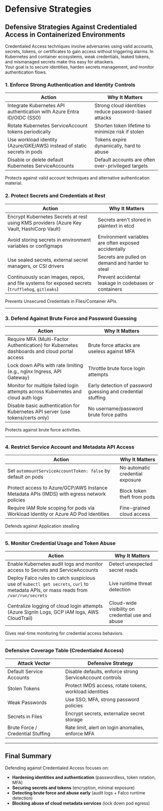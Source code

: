 # Defensive Strategies

## **Defensive Strategies Against Credentialed Access in Containerized Environments**

Credentialed Access techniques involve adversaries using valid accounts, secrets, tokens, or certificates to gain access without triggering alarms. In Kubernetes and container ecosystems, weak credentials, leaked tokens, and mismanaged secrets make this easy for attackers.\
Your goal is to secure identities, harden secrets management, and monitor authentication flows.

### 1. **Enforce Strong Authentication and Identity Controls**

| Action                                                                  | Why It Matters                                        |
| ----------------------------------------------------------------------- | ----------------------------------------------------- |
| Integrate Kubernetes API authentication with Azure Entra ID/OIDC (SSO)  | Strong cloud identities reduce password-based attacks |
| Rotate Kubernetes ServiceAccount tokens periodically                    | Shorten token lifetime to minimize risk if stolen     |
| Use workload identity (Azure/GKE/AWS) instead of static secrets in pods | Tokens expire dynamically, hard to abuse              |
| Disable or delete default Kubernetes ServiceAccounts                    | Default accounts are often over-privileged targets    |

Protects against valid account techniques and alternative authentication material.&#x20;

### 2. **Protect Secrets and Credentials at Rest**

| Action                                                                                           | Why It Matters                                        |
| ------------------------------------------------------------------------------------------------ | ----------------------------------------------------- |
| Encrypt Kubernetes Secrets at rest using KMS providers (Azure Key Vault, HashiCorp Vault)        | Secrets aren't stored in plaintext in etcd            |
| Avoid storing secrets in environment variables or configmaps                                     | Environment variables are often exposed accidentally  |
| Use sealed secrets, external secret managers, or CSI drivers                                     | Secrets are pulled on demand and harder to steal      |
| Continuously scan images, repos, and file systems for exposed secrets (`trufflehog`, `gitleaks`) | Prevent accidental leakage in codebases or containers |

Prevents  Unsecured Credentials in Files/Container APIs.

***

### 3. **Defend Against Brute Force and Password Guessing**

| Action                                                                                      | Why It Matters                                               |
| ------------------------------------------------------------------------------------------- | ------------------------------------------------------------ |
| Require MFA (Multi-Factor Authentication) for Kubernetes dashboards and cloud portal access | Brute force attacks are useless against MFA                  |
| Lock down APIs with rate limiting (e.g., nginx Ingress, API Gateway)                        | Throttle brute force login attempts                          |
| Monitor for multiple failed login attempts across Kubernetes and cloud auth logs            | Early detection of password guessing and credential stuffing |
| Disable basic authentication for Kubernetes API server (use tokens/certs only)              | No username/password brute force paths                       |

Protects against brute force activities.&#x20;

***

### 4. **Restrict Service Account and Metadata API Access**

| Action                                                                                     | Why It Matters                   |
| ------------------------------------------------------------------------------------------ | -------------------------------- |
| Set `automountServiceAccountToken: false` by default on pods                               | No automatic credential exposure |
| Protect access to Azure/GCP/AWS Instance Metadata APIs (IMDS) with egress network policies | Block token theft from pods      |
| Require IAM Role scoping for pods via Workload Identity or Azure AD Pod Identities         | Fine-grained cloud access        |

Defends against Application stealling

***

### 5. **Monitor Credential Usage and Token Abuse**

| Action                                                                                                                              | Why It Matters                                    |
| ----------------------------------------------------------------------------------------------------------------------------------- | ------------------------------------------------- |
| Enable Kubernetes audit logs and monitor access to Secrets and ServiceAccounts                                                      | Detect unexpected secret reads                    |
| Deploy Falco rules to catch suspicious use of `kubectl get secrets`, `curl` to metadata APIs, or mass reads from `/var/run/secrets` | Live runtime threat detection                     |
| Centralize logging of cloud login attempts (Azure SignIn Logs, GCP IAM logs, AWS CloudTrail)                                        | Cloud-wide visibility on credential use and abuse |

Gives real-time monitoring for credential access behaviors.

***

### Defensive Coverage Table (Credentialed Access)

| Attack Vector                     | Defensive Strategy                                       |
| --------------------------------- | -------------------------------------------------------- |
| Default Service Accounts          | Disable defaults, enforce strong ServiceAccount controls |
| Stolen Tokens                     | Protect IMDS access, rotate tokens, workload identities  |
| Weak Passwords                    | Use SSO, MFA, strong password policies                   |
| Secrets in Files                  | Encrypt secrets, externalize secret storage              |
| Brute Force / Credential Stuffing | Rate limit, alert on login anomalies, enforce MFA        |

***

## Final Summary

Defending against Credentialed Access focuses on:

* **Hardening identities and authentication** (passwordless, token rotation, MFA)
* **Securing secrets and tokens** (encryption, minimal exposure)
* **Detecting brute force and abuse early** (audit logs + Falco runtime detection)
* **Blocking abuse of cloud metadata services** (lock down pod egress)
